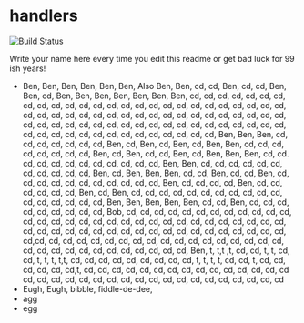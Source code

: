 # handlers

[![Build Status](https://travis-ci.org/atomisthqa/handlers.svg?branch=master)](https://travis-ci.org/atomisthqa/handlers)

Write your name here every time you edit this readme or get bad luck for 99 ish years!

* Ben, Ben, Ben, Ben, Ben, Ben, Also Ben, Ben, cd, cd, Ben, cd, cd, Ben, Ben, cd, Ben, Ben, Ben, Ben, Ben, Ben, Ben, cd, cd, cd, cd, cd, cd, cd, cd, cd, cd, cd, cd, cd, cd, cd, cd, cd, cd, cd, cd, cd, cd, cd, cd, cd, cd, cd, cd, cd, cd, cd, cd, cd, cd, cd, cd, cd, cd, cd, cd, cd, cd, cd, cd, cd, cd, cd, cd, cd, cd, cd, cd, cd, cd, cd, cd, cd, cd, cd, cd, cd, cd, cd, cd, cd, cd, cd, cd, cd, cd, cd, cd, cd, cd, cd, cd, cd, cd, Ben, Ben, Ben, cd, cd, cd, cd, cd, cd, cd, Ben, cd, Ben, cd, Ben, cd, Ben, Ben, cd, cd, cd, cd, cd, cd, cd, cd, Ben, cd, Ben, cd, cd, Ben, cd, Ben, Ben, Ben, cd, cd. cd, cd, cd, cd, cd, cd, cd, cd, cd, cd, Ben, Ben, cd, cd, cd, cd, cd, cd, cd, cd, cd, cd,  cd, Ben, cd, Ben, Ben, Ben, cd, cd, Ben, cd, cd, Ben, cd, cd, cd, cd, cd, cd, cd, cd, cd, cd, cd, Ben, cd, cd, cd, cd, Ben, cd, cd, cd, cd, cd, cd, Ben, cd, Ben, cd, cd, cd, cd, cd, cd, cd, cd, cd, cd, cd, cd, cd, cd, cd, cd, cd, Ben, Ben, Ben, Ben, Ben, cd, cd, Ben, cd, cd, cd, cd, cd, cd, cd, cd, cd, Bob, cd, cd, cd, cd, cd, cd, cd, cd, cd, cd, cd, cd, cd, cd, cd, cd, cd, cd, cd, cd, cd, cd, cd, cd, cd, cd, cd, cd, cd, cd, cd, cd, cd, cd, cd, cd, cd, cd, cd, cd, cd, cd, cd, cd, cd, cd, cd, cd, cd, cd, cd,cd, cd, cd, cd, cd, cd, cd, cd, cd, cd, cd, cd, cd, cd, cd, cd, cd, cd, cd, cd, cd, cd, cd, cd, cd, cd, cd, cd, cd, cd, Ben, t, t,t ,t, cd, cd, t, t, cd, cd, t, t, t, t,t, cd, cd, cd, cd, cd, cd, cd, cd, cd, t, t, t, t, cd, cd, t, cd, cd, cd, cd, cd, cd,t, cd, cd, cd, cd, cd, cd, cd, cd, cd, cd, cd, cd, cd, cd, cd cd, cd, cd, cd, cd, cd, cd, cd, cd, cd, cd, cd, cd, cd, cd, cd, cd, cd, cd
* Eugh, Eugh, bibble, fiddle-de-dee,
* agg
* egg  
 
